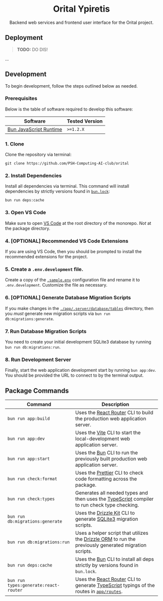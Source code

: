 <div align="center">

# Orital Ypiretis

Backend web services and frontend user interface for the Orital project.

</div>

## Deployment

> **TODO:** DO DIS!

...

## Development

To begin development, follow the steps outlined below as needed.

### Prerequisites

Below is the table of software required to develop this software:

| Software                                 | Tested Version |
| ---------------------------------------- | -------------- |
| [Bun JavaScript Runtime](https://bun.sh) | `>=1.2.X`      |

### 1. Clone

Clone the repository via terminal:

```shell
git clone https://github.com/PSH-Computing-AI-club/orital
```

### 2. Install Dependencies

Install all dependencies via terminal. This command will install dependencies by strictly versions found in [`bun.lock`](../../bun.lock):

```shell
bun run deps:cache
```

### 3. Open VS Code

Make sure to open [VS Code](https://code.visualstudio.com) at the root directory of the monorepo. _Not_ at the package directory.

### 4. [OPTIONAL] Recommended VS Code Extensions

If you are using VS Code, then you should be prompted to install the recommended extensions for the project.

### 5. Create a `.env.development` file.

Create a copy of the [`.sample.env`](./.sample.env) configuration file and rename it to `.env.development`. Customize the file as necessary.

### 6. [OPTIONAL] Generate Database Migration Scripts

If you make changes in the [`./app/.server/database/tables`](./app/.server/database/tables) directory, then you _must_ generate new migration scripts via `bun run db:migrations:generate`.

### 7. Run Database Migration Scripts

You need to create your initial development SQLite3 database by running `bun run db:migrations:run`.

### 8. Run Development Server

Finally, start the web application development start by running `bun app:dev`. You should be provided the URL to connect to by the terminal output.

## Package Commands

| Command                               | Description                                                                                                                                                          |
| ------------------------------------- | -------------------------------------------------------------------------------------------------------------------------------------------------------------------- |
| `bun run app:build`                   | Uses the [React Router](https://reactrouter.com) CLI to build the production web application server.                                                                 |
| `bun run app:dev`                     | Uses the [Vite](https://vite.dev) CLI to start the local-development web application server.                                                                         |
| `bun run app:start`                   | Uses the [Bun](https://bun.sh) CLI to run the previously built production web application server.                                                                    |
| `bun run check:format`                | Uses the [Prettier](https://prettier.io) CLI to check code formatting across the package.                                                                            |
| `bun run check:types`                 | Generates all needed types and then uses the [TypeScript](https://www.typescriptlang.org) compiler to run check type checking.                                       |
| `bun run db:migrations:generate`      | Uses the [Drizzle Kit](https://orm.drizzle.team) CLI to generate [SQLite3](https://www.sqlite.org) migration scripts.                                                |
| `bun run db:migrations:run`           | Uses a helper script that utilizes the [Drizzle ORM](https://orm.drizzle.team) to run the previously generated migration scripts.                                    |
| `bun run deps:cache`                  | Uses the [Bun](https://bun.sh) CLI to install all deps strictly by versions found in `bun.lock`.                                                                     |
| `bun run types:generate:react-router` | Uses the [React Router](https://reactrouter.com) CLI to generate [TypeScript](https://www.typescriptlang.org) typings of the routes in [`app/routes`](./app/routes). |
